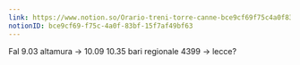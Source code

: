```yaml
---
link: https://www.notion.so/Orario-treni-torre-canne-bce9cf69f75c4a0f83bf15f7af49bf63
notionID: bce9cf69-f75c-4a0f-83bf-15f7af49bf63
---
```

Fal 9.03 altamura -> 10.09
10.35 bari  regionale 4399 -> lecce?
